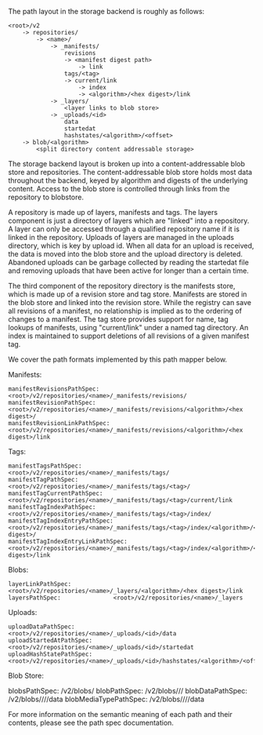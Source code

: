 The path layout in the storage backend is roughly as follows:

```
<root>/v2
	-> repositories/
		-> <name>/
			-> _manifests/
				revisions
				-> <manifest digest path>
					-> link
				tags/<tag>
				-> current/link
					-> index
					-> <algorithm>/<hex digest>/link
			-> _layers/
				<layer links to blob store>
			-> _uploads/<id>
				data
				startedat
				hashstates/<algorithm>/<offset>
	-> blob/<algorithm>
		<split directory content addressable storage>
```

The storage backend layout is broken up into a content-addressable blob
store and repositories. The content-addressable blob store holds most data
throughout the backend, keyed by algorithm and digests of the underlying
content. Access to the blob store is controlled through links from the
repository to blobstore.

A repository is made up of layers, manifests and tags. The layers component
is just a directory of layers which are "linked" into a repository. A layer
can only be accessed through a qualified repository name if it is linked in
the repository. Uploads of layers are managed in the uploads directory,
which is key by upload id. When all data for an upload is received, the
data is moved into the blob store and the upload directory is deleted.
Abandoned uploads can be garbage collected by reading the startedat file
and removing uploads that have been active for longer than a certain time.

The third component of the repository directory is the manifests store,
which is made up of a revision store and tag store. Manifests are stored in
the blob store and linked into the revision store.
While the registry can save all revisions of a manifest, no relationship is
implied as to the ordering of changes to a manifest. The tag store provides
support for name, tag lookups of manifests, using "current/link" under a
named tag directory. An index is maintained to support deletions of all
revisions of a given manifest tag.

We cover the path formats implemented by this path mapper below.

Manifests:

	manifestRevisionsPathSpec:      <root>/v2/repositories/<name>/_manifests/revisions/
	manifestRevisionPathSpec:      <root>/v2/repositories/<name>/_manifests/revisions/<algorithm>/<hex digest>/
	manifestRevisionLinkPathSpec:  <root>/v2/repositories/<name>/_manifests/revisions/<algorithm>/<hex digest>/link

Tags:

	manifestTagsPathSpec:                  <root>/v2/repositories/<name>/_manifests/tags/
	manifestTagPathSpec:                   <root>/v2/repositories/<name>/_manifests/tags/<tag>/
	manifestTagCurrentPathSpec:            <root>/v2/repositories/<name>/_manifests/tags/<tag>/current/link
	manifestTagIndexPathSpec:              <root>/v2/repositories/<name>/_manifests/tags/<tag>/index/
	manifestTagIndexEntryPathSpec:         <root>/v2/repositories/<name>/_manifests/tags/<tag>/index/<algorithm>/<hex digest>/
	manifestTagIndexEntryLinkPathSpec:     <root>/v2/repositories/<name>/_manifests/tags/<tag>/index/<algorithm>/<hex digest>/link

Blobs:

	layerLinkPathSpec:            <root>/v2/repositories/<name>/_layers/<algorithm>/<hex digest>/link
	layersPathSpec:               <root>/v2/repositories/<name>/_layers

Uploads:

	uploadDataPathSpec:             <root>/v2/repositories/<name>/_uploads/<id>/data
	uploadStartedAtPathSpec:        <root>/v2/repositories/<name>/_uploads/<id>/startedat
	uploadHashStatePathSpec:        <root>/v2/repositories/<name>/_uploads/<id>/hashstates/<algorithm>/<offset>

Blob Store:

  blobsPathSpec:                  <root>/v2/blobs/
	blobPathSpec:                   <root>/v2/blobs/<algorithm>/<first two hex bytes of digest>/<hex digest>
	blobDataPathSpec:               <root>/v2/blobs/<algorithm>/<first two hex bytes of digest>/<hex digest>/data
	blobMediaTypePathSpec:          <root>/v2/blobs/<algorithm>/<first two hex bytes of digest>/<hex digest>/data

For more information on the semantic meaning of each path and their
contents, please see the path spec documentation.

